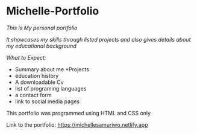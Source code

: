 # Michelle-Portfolio
 


_This is My personal portfolio_

_It showcases my skills through listed projects and also gives details about my educational background_

_What to Expect:_

* Summary about me
*Projects
* education history
* A downloadable Cv
* list of programing languages
* a contact form
* link to social media pages

This portfolio was programmed using HTML and CSS only

Link to the portfolio: https://michellesamuriwo.netlify.app

